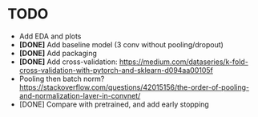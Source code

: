 
# TODO

* Add EDA and plots
* **[DONE]** Add baseline model (3 conv without pooling/dropout)
* **[DONE]** Add packaging
* **[DONE]** Add cross-validation: <https://medium.com/dataseries/k-fold-cross-validation-with-pytorch-and-sklearn-d094aa00105f>
* Pooling then batch norm? <https://stackoverflow.com/questions/42015156/the-order-of-pooling-and-normalization-layer-in-convnet/>
* [DONE] Compare with pretrained, and add early stopping
  